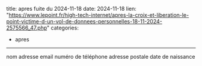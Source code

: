  
title: apres fuite du 2024-11-18
date: 2024-11-18
lien: "https://www.lepoint.fr/high-tech-internet/apres-la-croix-et-liberation-le-point-victime-d-un-vol-de-donnees-personnelles-18-11-2024-2575566_47.php"
categories:
  - apres
---

nom
adresse email
numéro de téléphone
adresse postale
date de naissance

